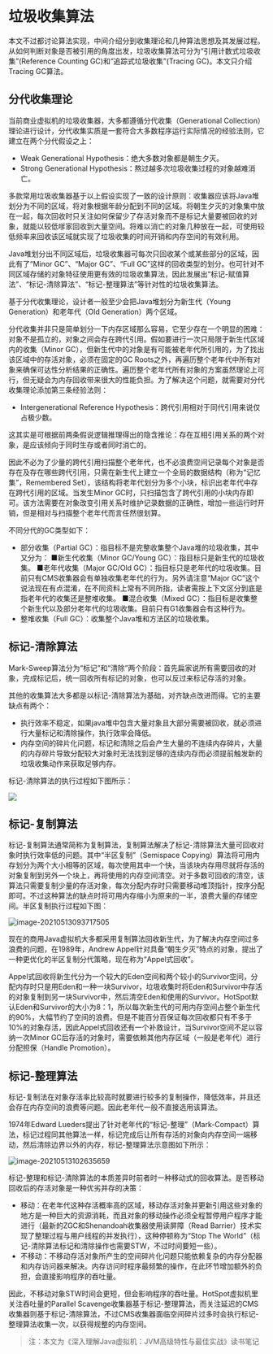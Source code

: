 # 垃圾收集算法

本文不过都讨论算法实现，中间介绍分到收集理论和几种算法思想及其发展过程。从如何判断对象是否被引用的角度出发，垃圾收集算法可分为“引用计数式垃圾收集”(Reference Counting GC)和“追踪式垃圾收集”(Tracing GC)。本文只介绍Tracing GC算法。

## 分代收集理论

当前商业虚拟机的垃圾收集器，大多都遵循分代收集（Generational Collection）理论进行设计，分代收集实质是一套符合大多数程序运行实际情况的经验法则，它建立在两个分代假设之上：

* Weak Generational Hypothesis：绝大多数对象都是朝生夕灭。
* Strong Generational Hypothesis：熬过越多次垃圾收集过程的对象越难消亡。

多款常用垃圾收集器基于以上假设实现了一致的设计原则：收集器应该将Java堆划分为不同的区域，将对象根据年龄分配到不同的区域。将朝生夕灭的对象集中放在一起，每次回收时只关注如何保留少了存活对象而不是标记大量要被回收的对象，就能以较低嗲家回收到大量空间。将难以消亡的对象几种放在一起，可使用较低频率来回收该区域就实现了垃圾收集的时间开销和内存空间的有效利用。

Java堆划分出不同区域后，垃圾收集器可每次只回收某个或某些部分的区域，因此有了“Minor GC”、“Major GC”、“Full GC”这样的回收类型的划分。也可针对不同区域存储的对象特征使用更有效的垃圾收集算法，因此发展出“标记-赋值算法”、“标记-清除算法”、“标记-整理算法”等针对性的垃圾收集算法。

基于分代收集理论，设计者一般至少会把Java堆划分为新生代（Young Generation）和老年代（Old Generation）两个区域。

分代收集并非只是简单划分一下内存区域那么容易，它至少存在一个明显的困难：对象不是孤立的，对象之间会存在跨代引用。假如要进行一次只局限于新生代区域内的收集（Minor GC），但新生代中的对象是有可能被老年代所引用的，为了找出该区域中的存活对象，必须在固定的GC Roots之外，再遍历整个老年代中所有对象来确保可达性分析结果的正确性。遍历整个老年代所有对象的方案虽然理论上可行，但无疑会为内存回收带来很大的性能负担。为了解决这个问题，就需要对分代收集理论添加第三条经验法则：

* Intergenerational Reference Hypothesis：跨代引用相对于同代引用来说仅占极少数。

这其实是可根据前两条假说逻辑推理得出的隐含推论：存在互相引用关系的两个对象，是应该倾向于同时生存或者同时消亡的。

因此不必为了少量的跨代引用扫描整个老年代，也不必浪费空间记录每个对象是否存在及存在哪些跨代引用，只需在新生代上建立一个全局的数据结构（称为“记忆集”，Remembered Set），该结构将老年代划分为多个小块，标识出老年代中存在跨代引用的区域。当发生Minor GC时，只扫描包含了跨代引用的小块内存即可。该方法需要在对象改变引用关系时维护记录数据的正确性，增加一些运行时开销，但是相对与扫描整个老年代而言任然很划算。

不同分代的GC类型如下：

* 部分收集（Partial GC）：指目标不是完整收集整个Java堆的垃圾收集，其中又分为：
  ■新生代收集（Minor GC/Young GC）：指目标只是新生代的垃圾收集。
  ■老年代收集（Major GC/Old GC）：指目标只是老年代的垃圾收集。目前只有CMS收集器会有单独收集老年代的行为。另外请注意“Major GC”这个说法现在有点混淆，在不同资料上常有不同所指，读者需按上下文区分到底是指老年代的收集还是整堆收集。
  ■混合收集（Mixed GC）：指目标是收集整个新生代以及部分老年代的垃圾收集。目前只有G1收集器会有这种行为。
* 整堆收集（Full GC）：收集整个Java堆和方法区的垃圾收集。

## 标记-清除算法

Mark-Sweep算法分为“标记”和“清除”两个阶段：首先扁家说所有需要回收的对象，完成标记后，统一回收所有标记的对象，也可以反过来标记存活的对象。

其他的收集算法大多都是以标记-清除算法为基础，对齐缺点改进而得。它的主要缺点有两个：

* 执行效率不稳定，如果java堆中包含大量对象且大部分需要被回收，就必须进行大量标记和清除操作，执行效率会降低。
* 内存空间的碎片化问题，标记和清除之后会产生大量的不连续内存碎片，大量的内存碎片导致分配较大对象时无法找到足够的连续内存而必须提前触发新的垃圾收集动作来获取足够内存。

标记-清除算法的执行过程如下图所示：

![](https://raw.githubusercontent.com/renjiema/images/main/blogs/20210512222855.png)

## 标记-复制算法

标记-复制算法通常简称为复制算法，复制算法解决了标记-清除算法大量可回收对象时执行效率低的问题。其中“半区复制”（Semispace Copying）算法将可用内存划分为两个大小相等的区域，每次使用其中一个快，当该块内存用尽就将存活的对象复制到另外一个块上，再将使用的内存空间清空。对于多数可回收的清空，该算法只需要复制少量的存活对象，每次分配内存时只需要移动堆顶指针，按序分配即可。不过这种算法的缺点时将可用内存缩小为原来的一半，浪费大量的存储空间。半区复制执行过程如下图：

![image-20210513093717505](https://raw.githubusercontent.com/renjiema/images/main/blogs/20210513093724.png)

现在的商用Java虚拟机大多都采用复制算法回收新生代，为了解决内存空间过多浪费的问题，在1989年，Andrew Appel针对具备“朝生夕灭”特点的对象，提出了一种更优化的半区复制分代策略，现在称为“Appel式回收”。

Appel式回收将新生代分为一个较大的Eden空间和两个较小的Survivor空间，分配内存时只是用Eden和一种一块Survivor，垃圾收集时将Eden和Survivor中存活的对象复制到另一块Survivor中，然后清空Eden和使用的Survivor。HotSpot默认Eden和Survivor的大小为8：1，所以每次新生代的可用内存空间占整个新生代的90%，大幅节约了空间的浪费。但是不能百分百保证每次回收都只有不多于10%的对象存活，因此Appel式回收还有一个补救设计，当Survivor空间不足以容纳一次Minor GC后存活的对象时，需要依赖其他内存区域（一般是老年代）进行分配担保（Handle Promotion）。

## 标记-整理算法

标记-复制法在对象存活率比较高时就要进行较多的复制操作，降低效率，并且还会存在内存空间的浪费等问题。因此老年代一般不直接选用该算法。

1974年Edward Lueders提出了针对老年代的“标记-整理”（Mark-Compact）算法，标记过程同其他算法一样，标记完成后让所有存活的对象向内存空间一端移动，然后清除边界以外的内存，标记-整理算法示意图如下所示：

![image-20210513102635659](https://raw.githubusercontent.com/renjiema/images/main/blogs/20210513102635.png)

标记-整理和标记-清除算法的本质差异时前者时一种移动式的回收算法。是否移动回收后的存活对象是一种优劣并存的决策：

* 移动：在老年代这种存活概率高的区域，移动存活对象并更新引用这些对象的地方是一种巨大的资源消耗，而且对象的移动操作必须全程暂停用户程序才能进行（最新的ZGC和Shenandoah收集器使用读屏障（Read Barrier）技术实现了整理过程与用户线程的并发执行），这种停顿称为“Stop The World”（标记-清除算法标记和清除操作也需要STW，不过时间要短一些）。
* 不移动：不移动存活对象所产生的空间碎片化问题只能依赖复杂的内存分配器和内存访问器来解决。内存访问时程序最频繁的操作，在此环节增加额外的负担，会直接影响程序的吞吐量。

因此，不移动对象STW时间会更短，但会影响程序的吞吐量。HotSpot虚拟机里关注吞吐量的Parallel Scavenge收集器基于标记-整理算法，而关注延迟的CMS收集器则基于标记-清除算法，不过CMS收集器面临空间碎片过多时会执行标记-整理算法收集一次，以获得规整的内存空间。



> 注：本文为《深入理解Java虚拟机：JVM高级特性与最佳实战》读书笔记